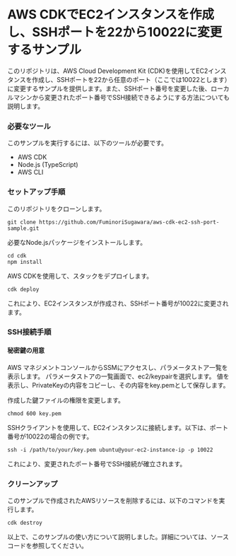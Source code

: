 # AWS CDKでEC2インスタンスを作成し、SSHポートを22から10022に変更するサンプル

このリポジトリは、AWS Cloud Development Kit (CDK)を使用してEC2インスタンスを作成し、SSHポートを22から任意のポート（ここでは10022とします）に変更するサンプルを提供します。また、SSHポート番号を変更した後、ローカルマシンから変更されたポート番号でSSH接続できるようにする方法についても説明します。

### 必要なツール
このサンプルを実行するには、以下のツールが必要です。

- AWS CDK
- Node.js (TypeScript)
- AWS CLI

### セットアップ手順
このリポジトリをクローンします。
```shell
git clone https://github.com/FuminoriSugawara/aws-cdk-ec2-ssh-port-sample.git
````
必要なNode.jsパッケージをインストールします。
```shell
cd cdk
npm install
```

AWS CDKを使用して、スタックをデプロイします。
```
cdk deploy
```
これにより、EC2インスタンスが作成され、SSHポート番号が10022に変更されます。

### SSH接続手順
#### 秘密鍵の用意
AWS マネジメントコンソールからSSMにアクセスし、パラメータストア一覧を表示します。
パラメータストアの一覧画面で、ec2/keypairを選択します。
値を表示し、PrivateKeyの内容をコピーし、その内容をkey.pemとして保存します。

作成した鍵ファイルの権限を変更します。
```shell
chmod 600 key.pem
```

SSHクライアントを使用して、EC2インスタンスに接続します。以下は、ポート番号が10022の場合の例です。

```shell
ssh -i /path/to/your/key.pem ubuntu@your-ec2-instance-ip -p 10022
```
これにより、変更されたポート番号でSSH接続が確立されます。

### クリーンアップ
このサンプルで作成されたAWSリソースを削除するには、以下のコマンドを実行します。

```shell
cdk destroy
```
以上で、このサンプルの使い方について説明しました。詳細については、ソースコードを参照してください。